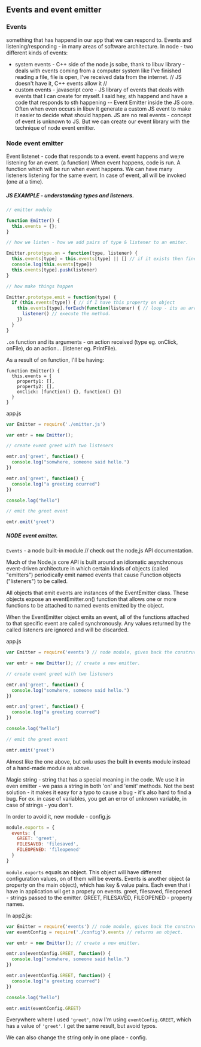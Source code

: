 ## Events and event emitter

### Events

something that has happend in our app that we can respond to. Events and listening/responding - in many areas of software architecture.
In node - two different kinds of events:
  * system events - C++ side of the node.js sobe, thank to libuv library - deals with events coming from a computer system like I've finished reading a file, file is open, I've received data from the internet. // JS doesn't have it, C++ events allow it //
  * custom events - javascript core - JS library of events that deals with events that I can create for myself. I said hey, sth happend and have a code that responds to sth happening -- Event Emitter inside the JS core.
Often when even occurs in libuv it generate a custom JS event to make it easier to decide what should happen.
JS are no real events - concept of event is unknown to JS. But we can create our event library with the technique of node event emitter.

### Node event emitter

Event listenet - code that responds to a event. event happens and we;re listening for an event. (a function) When event happens, code is run. A function which will be run when event happens.  We can have many listeners listening for the same event. In case of event, all will be invoked (one at a time).

##### JS EXAMPLE - understanding types and listeners.


```javascript
// emitter module

function Emitter() {
  this.events = {};
}

// how we listen - how we add pairs of type & listener to an emiter.

Emitter.prototype.on = function(type, listener) {
  this.events[type] = this.events[type] || [] // if it exists then fine, otherwise make an array
  console.log(this.events[type])
  this.events[type].push(listener)
}

// how make things happen

Emitter.prototype.emit = function(type) {
  if (this.events[type]) { // if I have this property on object
    this.events[type].forEach(function(listener) { // loop - its an array
      listener() // execute the method.
    })
  }
}

```

`.on` function and its arguments - on action received (type eg. onClick, onFile), do an action... (listener eg. PrintFile).

As a result of on function, I'll be having:

```plain
function Emitter() {
  this.events = {
    property1: [],
    property2: [],
    onClick: [function() {}, function() {}]
  }
}
```


app.js

```javascript
var Emitter = require('./emitter.js')

var emtr = new Emitter();

// create event greet with two listeners

emtr.on('greet', function() {
  console.log("somwhere, someone said hello.")
})

emtr.on('greet', function() {
  console.log("a greeting ocurred")
})

console.log("hello")

// emit the greet event

emtr.emit('greet')
```

##### NODE event emitter.

`Events` - a node built-in module // check out the node,js API documentation.

Much of the Node.js core API is built around an idiomatic asynchronous event-driven architecture in which certain kinds of objects (called "emitters") periodically emit named events that cause Function objects ("listeners") to be called.

All objects that emit events are instances of the EventEmitter class. These objects expose an eventEmitter.on() function that allows one or more functions to be attached to named events emitted by the object.

When the EventEmitter object emits an event, all of the functions attached to that specific event are called synchronously. Any values returned by the called listeners are ignored and will be discarded.

app.js

```javascript
var Emitter = require('events') // node module, gives back the constructor

var emtr = new Emitter(); // create a new emitter.

// create event greet with two listeners

emtr.on('greet', function() {
  console.log("somwhere, someone said hello.")
})

emtr.on('greet', function() {
  console.log("a greeting ocurred")
})

console.log("hello")

// emit the greet event

emtr.emit('greet')
```

Almost like the one above, but onlu uses the built in events module instead of a hand-made module as above.

Magic string - string that has a special meaning in the code. We use it in even emitter - we pass a string in both 'on' and 'emit' methods. Not the best solution - it makes it easy for a typo to cause a bug - it's also hard to find a bug. For ex. in case of variables, you get an error of unknown variable, in case of strings - you don't.

In order to avoid it, new module - config.js

```javascript
module.exports = {
  events: {
    GREET: 'greet',
    FILESAVED: 'filesaved',
    FILEOPENED: 'fileopened'
  }
}
```
`module.exports` equals an object.
This object will have different configuration values, on of them will be events. Events is another object (a property on the main object), which has key & value pairs.
Each even that i have in application wil get a propety on events.
greet, filesaved, fileopened - strings passed to the emitter.
GREET, FILESAVED, FILEOPENED - property names.

In app2.js:

```javascript
var Emitter = require('events') // node module, gives back the constructor
var eventConfig = require('./config').events // returns an object.

var emtr = new Emitter(); // create a new emitter.

emtr.on(eventConfig.GREET, function() {
  console.log("somwhere, someone said hello.")
})

emtr.on(eventConfig.GREET, function() {
  console.log("a greeting ocurred")
})

console.log("hello")

emtr.emit(eventConfig.GREET)
```

Everywhere where I used `'greet'`, now I'm using `eventConfig.GREET`, which has a value of `'greet'`. I get the same result, but avoid typos.

We can also change the string only in one place - config. 
